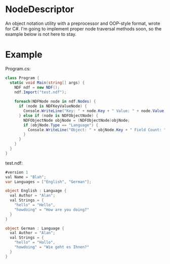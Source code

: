 # NodeDescriptor
An object notation utility with a preprocessor and OOP-style format, wrote for C#. I'm going to implement proper node traversal methods soon, so the example below is not here to stay.

# Example

Program.cs:
```csharp
class Program {
  static void Main(string[] args) {
    NDF ndf = new NDF();
    ndf.Import("test.ndf");
    
    foreach(NDFNode node in ndf.Nodes) {
      if (node is NDFKeyValueNode) {
        Console.WriteLine("Key: " + node.Key + " Value: " + node.Value);
      } else if (node is NDFObjectNode) {
        NDFObjectNode objNode = (NDFObjectNode)objNode;
        if (objNode.Type == "Language") {
          Console.WriteLine("Object: " + objNode.Key + " Field Count: " + objNode.Table.Count);
        }
      }
    }
  }
}
```

test.ndf:
```csharp
#version 1
val Name = "Blah";
var Languages = ["English", "German"];

object English : Language {
  val Author = "Alan";
  val Strings = {
    "hello" = "Hello",
    "howdoing" = "How are you doing?"
  }
}

object German : Language {
  val Author = "Alan";
  val Strings = {
    "hello" = "Hallo",
    "howdoing" = "Wie geht es Ihnen?"
  }
}
```